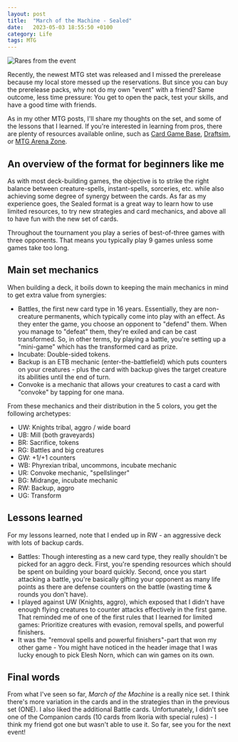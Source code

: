 ```yaml
---
layout: post
title:  "March of the Machine - Sealed"
date:   2023-05-03 18:55:50 +0100
category: Life
tags: MTG
---
```

![Rares from the event](/images/march-of-the-machine-sealed/article_header.jpg)

Recently, the newest MTG stet was released and I missed the prerelease because my local store messed up the reservations. But since you can buy the prerelease packs, why not do my own "event" with a friend? Same outcome, less time pressure: You get to open the pack, test your skills, and have a good time with friends.  
<!--more-->

As in my other MTG posts, I'll share my thoughts on the set, and some of the lessons that I learned. If you're interested in learning from pros, there are plenty of resources available online, such as [Card Game Base][cardgamebase], [Draftsim][draftsim], or [MTG Arena Zone][mtgazone].

## An overview of the format for beginners like me
As with most deck-building games, the objective is to strike the right balance between creature-spells, instant-spells, sorceries, etc. while also achieving some degree of synergy between the cards. As far as my experience goes, the Sealed format is a great way to learn how to use limited resources, to try new strategies and card mechanics, and above all to have fun with the new set of cards.  

Throughout the tournament you play a series of best-of-three games with three opponents. That means you typically play 9 games unless some games take too long.  

## Main set mechanics
When building a deck, it boils down to keeping the main mechanics in mind to get extra value from synergies:  
- Battles, the first new card type in 16 years. Essentially, they are non-creature permanents, which typically come into play with an effect. As they enter the game, you choose an opponent to "defend" them. When you manage to "defeat" them, they're exiled and can be cast transformed. So, in other terms, by playing a battle, you're setting up a "mini-game" which has the transformed card as prize.
- Incubate: Double-sided tokens.
- Backup is an ETB mechanic (enter-the-battlefield) which puts counters on your creatures - plus the card with backup gives the target creature its abilities until the end of turn.
- Convoke is a mechanic that allows your creatures to cast a card with "convoke" by tapping for one mana.
  
From these mechanics and their distribution in the 5 colors, you get the following archetypes:
- UW: Knights tribal, aggro / wide board  
- UB: Mill (both graveyards)  
- BR: Sacrifice, tokens  
- RG: Battles and big creatures  
- GW: +1/+1 counters  
- WB: Phyrexian tribal, uncommons, incubate mechanic  
- UR: Convoke mechanic, "spellslinger"  
- BG: Midrange, incubate mechanic  
- RW: Backup, aggro  
- UG: Transform  

## Lessons learned
For my lessons learned, note that I ended up in RW - an aggressive deck with lots of backup cards.
- Battles: Though interesting as a new card type, they really shouldn't be picked for an aggro deck. First, you're spending resources which should be spent on building your board quickly. Second, once you start attacking a battle, you're basically gifting your opponent as many life points as there are defense counters on the battle (wasting time & rounds you don't have).
- I played against UW (Knights, aggro), which exposed that I didn't have enough flying creatures to counter attacks effectively in the first game. That reminded me of one of the first rules that I learned for limited games: Prioritize creatures with evasion, removal spells, and powerful finishers.
- It was the "removal spells and powerful finishers"-part that won my other game - You might have noticed in the header image that I was lucky enough to pick Elesh Norn, which can win games on its own. 

## Final words
From what I've seen so far, *March of the Machine* is a really nice set. I think there's more variation in the cards and in the strategies than in the previous set (ONE). I also liked the additional Battle cards. Unfortunately, I didn't see one of the Companion cards (10 cards from Ikoria with special rules) - I think my friend got one but wasn't able to use it. So far, see you for the next event!


[splashing-limited]: (https://strategy.channelfireball.com/all-strategy/mtg/channelmagic-articles/to-splash-or-not-to-splash-in-limited/)
[cardgamebase]: (https://cardgamebase.com/strategy/)
[draftsim]: (https://draftsim.com/)
[mtgazone]: (https://mtgazone.com/strategy/)